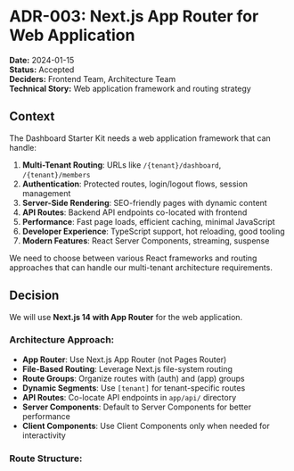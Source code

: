 # ADR-003: Next.js App Router for Web Application

**Date:** 2024-01-15  
**Status:** Accepted  
**Deciders:** Frontend Team, Architecture Team  
**Technical Story:** Web application framework and routing strategy

## Context

The Dashboard Starter Kit needs a web application framework that can handle:

1. **Multi-Tenant Routing**: URLs like `/{tenant}/dashboard`, `/{tenant}/members`
2. **Authentication**: Protected routes, login/logout flows, session management
3. **Server-Side Rendering**: SEO-friendly pages with dynamic content
4. **API Routes**: Backend API endpoints co-located with frontend
5. **Performance**: Fast page loads, efficient caching, minimal JavaScript
6. **Developer Experience**: TypeScript support, hot reloading, good tooling
7. **Modern Features**: React Server Components, streaming, suspense

We need to choose between various React frameworks and routing approaches that can handle our multi-tenant architecture requirements.

## Decision

We will use **Next.js 14 with App Router** for the web application.

### Architecture Approach:
- **App Router**: Use Next.js App Router (not Pages Router)
- **File-Based Routing**: Leverage Next.js file-system routing
- **Route Groups**: Organize routes with (auth) and (app) groups
- **Dynamic Segments**: Use `[tenant]` for tenant-specific routes
- **API Routes**: Co-locate API endpoints in `app/api/` directory
- **Server Components**: Default to Server Components for better performance
- **Client Components**: Use Client Components only when needed for interactivity

### Route Structure:
